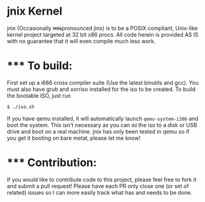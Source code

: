 jnix Kernel
============

jnix (Occasionally ~~mis~~pronounced jinx) is to be a POSIX compliant, Unix-like kernel project targeted at 32 bit x86 procs. All code herein is provided AS IS with no guarantee that it will even compile much less work.

*** To build:
=============
First set up a i686 cross compiler suite (Use the latest binutils and gcc). You must also have grub and xorriso installed for the iso to be created. To build the bootable ISO, just run
```bash
$ ./iso.sh
```

If you have qemu installed, it will automatically launch `qemu-system-i386` and boot the system. This isn't necessary as you can `dd` the iso to a disk or USB drive and boot on a real machine. jnix has only been tested in qemu so if you get it booting on bare metal, please let me know!

*** Contribution:
=================
If you would like to contribute code to this project, please feel free to fork it and submit a pull request! Please have each PR only close one (or set of related) issues so I can more easily track what has and needs to be done.
